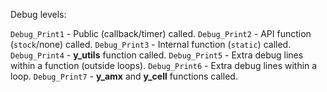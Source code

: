 Debug levels:

`Debug_Print1` - Public (callback/timer) called.
`Debug_Print2` - API function (`stock`/none) called.
`Debug_Print3` - Internal function (`static`) called.
`Debug_Print4` - **y_utils** function called.
`Debug_Print5` - Extra debug lines within a function (outside loops).
`Debug_Print6` - Extra debug lines within a loop.
`Debug_Print7` - **y_amx** and **y_cell** functions called.

